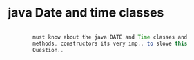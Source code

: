 # java Date and time classes 
```java

        must know about the java DATE and Time classes and 
        methods, constructors its very imp.. to slove this 
        Question..
```
